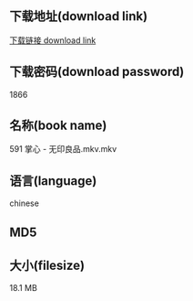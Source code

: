 ## 下载地址(download link)
[下载链接 download link](https://voluble-croquembouche-d321dc.netlify.app/?s=591+%E6%8E%8C%E5%BF%83+-+%E6%97%A0%E5%8D%B0%E8%89%AF%E5%93%81.mkv)

## 下载密码(download password)
1866

## 名称(book name)
591 掌心 - 无印良品.mkv.mkv

## 语言(language)
chinese

## MD5


## 大小(filesize)
18.1 MB
